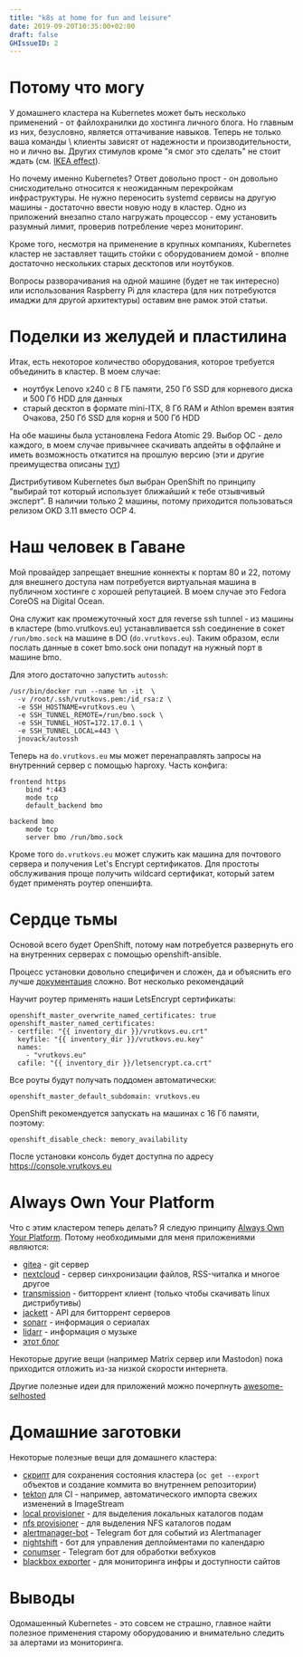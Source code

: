 ```yaml
---
title: "k8s at home for fun and leisure"
date: 2019-09-20T10:35:00+02:00
draft: false
GHIssueID: 2
---
```


# Потому что могу

У домашнего кластера на Kubernetes может быть несколько применений - от файлохранилки до хостинга
личного блога. Но главным из них, безусловно, является оттачивание навыков. Теперь не только ваша
команды \ клиенты зависят от надежности и производительности, но и лично вы. Других стимулов кроме
"я смог это сделать" не стоит ждать (см. [IKEA effect](https://en.wikipedia.org/wiki/IKEA_effect)).

Но почему именно Kubernetes? Ответ довольно прост - он довольно снисходительно относится к 
неожиданным перекройкам инфраструктуры. Не нужно переносить systemd сервисы на другую машины - 
достаточно ввести новую ноду в кластер. Одно из приложений внезапно стало нагружать процессор - ему 
установить разумный лимит, проверив потребление через мониторинг.

Кроме того, несмотря на применение в крупных компаниях, Kubernetes кластер не заставляет тащить 
стойки с оборудованием домой - вполне достаточно нескольких старых десктопов или ноутбуков.

Вопросы разворачивания на одной машине (будет не так интересно) или использования 
Raspberry Pi для кластера (для них потребуются имаджи для другой архитектуры) оставим вне рамок этой 
статьи.

# Поделки из желудей и пластилина

Итак, есть некоторое количество оборудования, которое требуется объединить в кластер. В моем случае:

* ноутбук Lenovo x240 с 8 ГБ памяти, 250 Гб SSD для корневого диска и 500 Гб HDD для данных
* старый десктоп в формате mini-ITX, 8 Гб RAM и Athlon времен взятия Очакова, 250 Гб SSD для корня и 500 Гб HDD

На обе машины была установлена Fedora Atomic 29. Выбор ОС - дело каждого, в моем случае привычнее 
скачивать апдейты в оффлайне и иметь возможность откатится на прошлую версию (эти и другие 
преимущества описаны [тут](https://www.projectatomic.io/docs/os-updates/))

Дистрибутивом Kubernetes был выбран OpenShift по принципу "выбирай тот который использует ближайший 
к тебе отзывчивый эксперт". В наличии только 2 машины, потому приходится пользоваться релизом OKD 3.11 
вместо OCP 4.

# Наш человек в Гаване

Мой провайдер запрещает внешние коннекты к портам 80 и 22, потому для внешнего доступа нам потребуется 
виртуальная машина в публичном хостинге с хорошей репутацией. В моем случае это Fedora CoreOS на 
Digital Ocean.

Она служит как промежуточный хост для reverse ssh tunnel - из машины в кластере 
(bmo.vrutkovs.eu) устанавливается ssh соединение в сокет `/run/bmo.sock` на машине в DO (`do.vrutkovs.eu`). 
Таким образом, если послать данные в сокет bmo.sock они попадут на нужный порт в машине bmo.

Для этого достаточно запустить `autossh`:
```
/usr/bin/docker run --name %n -it  \
  -v /root/.ssh/vrutkovs.pem:/id_rsa:z \
  -e SSH_HOSTNAME=vrutkovs.eu \
  -e SSH_TUNNEL_REMOTE=/run/bmo.sock \
  -e SSH_TUNNEL_HOST=172.17.0.1 \
  -e SSH_TUNNEL_LOCAL=443 \
  jnovack/autossh
```

Теперь на `do.vrutkovs.eu` мы может перенаправлять запросы на внутренний сервер с помощью haproxy.
Часть конфига:
```
frontend https
    bind *:443
    mode tcp
    default_backend bmo

backend bmo
    mode tcp
    server bmo /run/bmo.sock
```

Кроме того `do.vrutkovs.eu` может служить как машина для почтового сервера и получения Let's Encrypt 
сертификатов. Для простоты обслуживания проще получить wildcard сертификат, который затем будет 
применять роутер опеншифта.

# Сердце тьмы
Основой всего будет OpenShift, потому нам потребуется развернуть его на внутренних серверах с помощью 
openshift-ansible.

Процесс установки довольно специфичен и сложен, да и объяснить его лучше 
[документация](https://docs.openshift.com/container-platform/3.11/install/index.html) сложно. Вот 
несколько рекомендаций

Научит роутер применять наши LetsEncrypt сертификаты:
```
openshift_master_overwrite_named_certificates: true
openshift_master_named_certificates:
- certfile: "{{ inventory_dir }}/vrutkovs.eu.crt"
  keyfile: "{{ inventory_dir }}/vrutkovs.eu.key"
  names:
    - "vrutkovs.eu"
  cafile: "{{ inventory_dir }}/letsencrypt.ca.crt"
```

Все роуты будут получать поддомен автоматически:
```
openshift_master_default_subdomain: vrutkovs.eu
```

OpenShift рекомендуется запускать на машинах с 16 Гб памяти, поэтому:
```
openshift_disable_check: memory_availability
```

После установки консоль будет доступна по адресу https://console.vrutkovs.eu

# Always Own Your Platform

Что с этим кластером теперь делать? Я следую принципу [Always Own Your Platform](http://www.alwaysownyourplatform.com/).
Потому необходимыми для меня приложениями являются:

* [gitea](https://gitea.io/) - git сервер
* [nextcloud](https://nextcloud.com/) - сервер синхронизации файлов, RSS-читалка и многое другое
* [transmission](https://transmissionbt.com/) - битторрент клиент (только чтобы скачивать linux дистрибутивы)
* [jackett](https://github.com/Jackett/Jackett) - API для битторрент серверов
* [sonarr](https://github.com/Sonarr/Sonarr) - информация о сериалах
* [lidarr](https://github.com/lidarr/Lidarr/) - информация о музыке
* [этот блог](https://github.com/vrutkovs/blog)

Некоторые другие вещи (например Matrix сервер или Mastodon) пока приходится отложить из-за низкой скорости интернета.

Другие полезные идеи для приложений можно почерпнуть [awesome-selhosted](https://github.com/Kickball/awesome-selfhosted)

# Домашние заготовки

Некоторые полезные вещи для домашнего кластера:

* [скрипт](https://github.com/vrutkovs/homelab-openshift-ci/blob/master/git-cluster-state.sh) для сохранения состояния кластера (`oc get --export` объектов и создание коммита во внутреннем репозитории)
* [tekton](https://github.com/tektoncd/pipeline) для CI - например, автоматического импорта свежих изменений в ImageStream
* [local provisioner](https://github.com/kubernetes-sigs/sig-storage-local-static-provisioner) - для выделения локальных каталогов подам
* [nfs provisioner](https://github.com/kubernetes-incubator/external-storage/tree/master/nfs) - для выделения NFS каталогов подам
* [alertmanager-bot](https://github.com/metalmatze/alertmanager-bot) - Telegram бот для событий из Alertmanager
* [nightshift](https://github.com/joyrex2001/nightshift) - бот для управления деплойментами по календарю
* [conumser](https://github.com/vrutkovs/conumser/) - Telegram бот для обработки вебхуков
* [blackbox exporter](https://github.com/prometheus/blackbox_exporter) - для мониторинга инфры и доступности сайтов


# Выводы

Одомашенный Kubernetes - это совсем не страшно, главное найти полезное применения старому оборудованию 
и внимательно следить за алертами из мониторинга.
